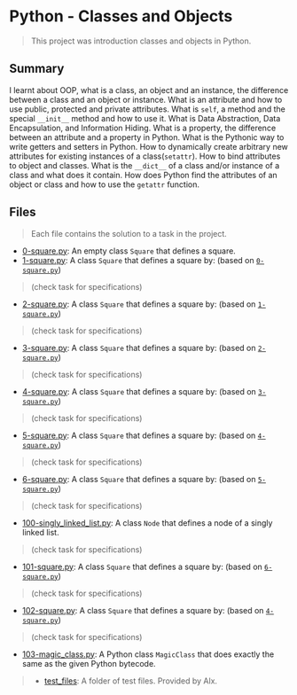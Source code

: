 # Python - Classes and Objects

> This project was introduction classes and objects in Python.

## Summary

I learnt about OOP, what is a class, an object and an instance, the difference between a class and an object or instance. What is an attribute and how to use public, protected and private attributes. What is `self`, a method and the special `__init__` method and how to use it. What is Data Abstraction, Data Encapsulation, and Information Hiding. What is a property, the difference between an attribute and a property in Python. What is the Pythonic way to write getters and setters in Python. How to dynamically create arbitrary new attributes for existing instances of a class(`setattr`). How to bind attributes to object and classes. What is the `__dict__` of a class and/or instance of a class and what does it contain. How does Python find the attributes of an object or class and how to use the `getattr` function.

## Files

> Each file contains the solution to a task in the project.

- [0-square.py](https://github.com/Ebube-Ochemba/alx-higher_level_programming/blob/master/0x06-python-classes/0-square.py): An empty class `Square` that defines a square.
- [1-square.py](https://github.com/Ebube-Ochemba/alx-higher_level_programming/blob/master/0x06-python-classes/1-square.py): A class `Square` that defines a square by: (based on [`0-square.py`](https://github.com/Ebube-Ochemba/alx-higher_level_programming/blob/master/0x06-python-classes/0-square.py))
> (check task for specifications)
- [2-square.py](https://github.com/Ebube-Ochemba/alx-higher_level_programming/blob/master/0x06-python-classes/2-square.py):  A class `Square` that defines a square by: (based on [`1-square.py`](https://github.com/Ebube-Ochemba/alx-higher_level_programming/blob/master/0x06-python-classes/1-square.py))
> (check task for specifications)
- [3-square.py](https://github.com/Ebube-Ochemba/alx-higher_level_programming/blob/master/0x06-python-classes/3-square.py): A class `Square` that defines a square by: (based on [`2-square.py`](https://github.com/Ebube-Ochemba/alx-higher_level_programming/blob/master/0x06-python-classes/2-square.py))
> (check task for specifications)
- [4-square.py](https://github.com/Ebube-Ochemba/alx-higher_level_programming/blob/master/0x06-python-classes/4-square.py): A class `Square` that defines a square by: (based on [`3-square.py`](https://github.com/Ebube-Ochemba/alx-higher_level_programming/blob/master/0x06-python-classes/3-square.py))
> (check task for specifications)
- [5-square.py](https://github.com/Ebube-Ochemba/alx-higher_level_programming/blob/master/0x06-python-classes/5-square.py): A class `Square` that defines a square by: (based on [`4-square.py`](https://github.com/Ebube-Ochemba/alx-higher_level_programming/blob/master/0x06-python-classes/4-square.py))
> (check task for specifications)
- [6-square.py](https://github.com/Ebube-Ochemba/alx-higher_level_programming/blob/master/0x06-python-classes/6-square.py): A class `Square` that defines a square by: (based on [`5-square.py`](https://github.com/Ebube-Ochemba/alx-higher_level_programming/blob/master/0x06-python-classes/5-square.py))
> (check task for specifications)
- [100-singly_linked_list.py](https://github.com/Ebube-Ochemba/alx-higher_level_programming/blob/master/0x06-python-classes/100-singly_linked_list.py):  A class `Node` that defines a node of a singly linked list.
> (check task for specifications)
- [101-square.py](https://github.com/Ebube-Ochemba/alx-higher_level_programming/blob/master/0x06-python-classes/101-square.py): A class `Square` that defines a square by: (based on [`6-square.py`](https://github.com/Ebube-Ochemba/alx-higher_level_programming/blob/master/0x06-python-classes/6-square.py))
> (check task for specifications)
- [102-square.py](https://github.com/Ebube-Ochemba/alx-higher_level_programming/blob/master/0x06-python-classes/102-square.py): A class `Square` that defines a square by: (based on [`4-square.py`](https://github.com/Ebube-Ochemba/alx-higher_level_programming/blob/master/0x06-python-classes/4-square.py))
> (check task for specifications)
- [103-magic_class.py](https://github.com/Ebube-Ochemba/alx-higher_level_programming/blob/master/0x06-python-classes/103-magic_class.py): A Python class `MagicClass` that does exactly the same as the given Python bytecode.

> - [test_files](https://github.com/Ebube-Ochemba/alx-higher_level_programming/blob/master/0x06-python-classes/test_files): A folder of test files. Provided by Alx.
